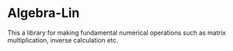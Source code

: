 # Algebra-Lin
This a library for making fundamental numerical operations such as matrix multiplication, inverse calculation etc.
